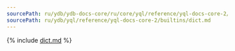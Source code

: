 ```yaml
---
sourcePath: ru/ydb/ydb-docs-core/ru/core/yql/reference/yql-docs-core-2/builtins/dict.md
sourcePath: ru/ydb/yql/reference/yql-docs-core-2/builtins/dict.md
---
```



{% include [dict.md](_includes/dict.md) %}
